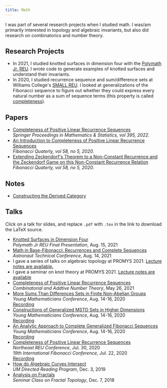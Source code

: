 ```yaml
---
title: Math
---
```

I was part of several research projects when I studied math. I was/am primarily interested in topology and algebraic invariants, but also did research on combinatorics and number theory.

## Research Projects
- In 2021, I studied knotted surfaces in dimension four with the [Polymath Jr. REU](https://geometrynyc.wixsite.com/polymathreu). I wrote code to generate examples of knotted surfaces and understand their invariants.
- In 2020, I studied recurrence sequence and sum/difference sets at Williams College's [SMALL REU](https://math.williams.edu/small/). I looked at generalizations of the Fibonacci sequence to figure out whether they could express every natural number as a sum of sequence terms (this property is called [completeness](https://en.wikipedia.org/wiki/Complete_sequence)).

## Papers
- [Completeness of Positive Linear Recurrence Sequences](https://doi.org/10.1007/978-3-031-10796-2_2)  
  *Springer Proceedings in Mathematics & Statistics, vol 395, 2022.*
- [An Introduction to Completeness of Positive Linear Recurrence Sequences](https://www.fq.math.ca/Papers1/58-5/boldyriew2.pdf)  
  *Fibonacci Quaterly, vol 58, no 5, 2020.*
- [Extending Zeckendorf's Theorem to a Non-Constant Recurrence and the Zeckendorf Game on this Non-Constant Recurrence Relation](https://www.fq.math.ca/Papers1/58-5/boldyriew1.pdf)  
  *Fibonacci Quaterly, vol 58, no 5, 2020.*

## Notes
- [Constructing the Derived Category](notes/derived-category.pdf)

## Talks
Click on a talk for slides, and replace `.pdf` with `.tex` in the link to download the LaTeX source.
- [Knotted Surfaces in Dimension Four](slides/ks_final_presentation.pdf)  
  *Polymath Jr REU Final Presentation*, Aug. 15, 2021
- [Math in Base-Fibonacci: Recurrences and Complete Sequences](slides/Haviland_John_2021_STC.pdf)  
  *Astronaut Technical Conference*, Aug. 14, 2021
- I gave a series of talks on algebraic topology at PROMYS 2021. [Lecture notes are available.](notes/algebraic-topology.pdf)
- I gave a seminar on knot theory at PROMYS 2021. [Lecture notes are available](notes/knots.pdf)
- [Completeness of Positive Linear Recurrence Sequences](slides/complete_PLRS_CANT21.pdf)  
  *Combinatorial and Addtive Number Theory*, May 26, 2021
- [More Sums Than Differences Sets in Finite Non-Abelian Groups](slides/mstd_finite_nonabelian.pdf)  
  *Young Mathematicians Conference*, Aug. 14-16, 2020  
  [Recording](https://youtu.be/_K9KoDVlv1Q)
- [Constructions of Generalized MSTD Sets in Higher Dimensions](slides/generalized_mstd_d-dim.pdf)  
  *Young Mathematicians Conference*, Aug. 14-16, 2020  
  [Recording](https://youtu.be/znYNJYFgE48)
- [An Analytic Approach to Complete Generalized Fibonacci Sequences](slides/complete_plrs_roots.pdf)  
  *Young Mathematicians Conference*, Aug. 14-16, 2020  
  [Recording](https://youtu.be/R_PYpJpb9wU)
- [Completeness of Positive Linear Recurrence Sequences](slides/completeness_of_plrs-talk.pdf)  
  *Northeast REU Conference*, Jul. 30, 2020  
  *19th International Fibonacci Conference*, Jul. 22, 2020  
  [Recording](https://youtu.be/1aM-mAue46I)
- [How do Algebraic Curves Intersect](slides/algebraic_curves_intersect.pdf)  
  *UM Directed Reading Program*, Dec. 3, 2019
- [Analysis on Fractals](/resources/talks/analysis_on_fractals.pdf)  
  *Seminar Class on Fractal Topology*, Dec. 7, 2018
